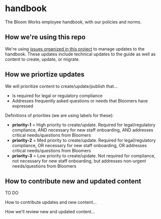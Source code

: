# handbook
The Bloom Works employee handbook, with our policies and norms.

## How we're using this repo
We're using [issues organized in this project]([url](https://github.com/orgs/bloom-works/projects/7)) to manage updates to the handbook. These updates include technical updates to the guide as well as content to create, update, or migrate. 

## How we priortize updates
We will prioritize content to create/update/publish that…
- Is required for legal or regulatory compliance
- Addresses frequently asked questions or needs that Bloomers have expressed

Definitions of priorities (we are using labels for these):
- **priority-1** = High priority to create/update. Required for legal/regulatory compliance, AND necessary for new staff onboarding, AND addresses critical needs/questions from Bloomers
- **priority-2** = Med priority to create/update. Required for legal/regulatory compliance, OR necessary for new staff onboarding, OR addresses critical needs/questions from Bloomers
- **priority-3** =  Low priority to create/update. Not required for compliance, not necessary for new staff onboarding, but addresses non-urgent needs/questions from Bloomers

## How to contribute new and updated content
TO DO

How to contribute updates and new content... 

How we'll review new and updated content... 
